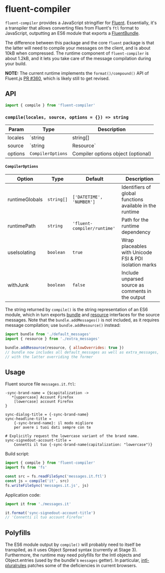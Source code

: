 # fluent-compiler

`fluent-compiler` provides a JavaScript stringifier for [Fluent]. Essentially,
it's a transpiler that allows converting files from Fluent's `ftl` format to
JavaScript, outputting an ES6 module that exports a [FluentBundle][bundle].

The difference between this package and the core `fluent` package is that the
latter will need to compile your messages on the client, and is about 10kB when
compressed. The runtime component of `fluent-compiler` is about 1.2kB, and it
lets you take care of the message compilation during your build.

**NOTE:** The current runtime implements the `format()/compound()` API of
Fluent.js [PR #360], which is likely still to get revised.

[fluent]: https://projectfluent.org/
[bundle]: http://projectfluent.org/fluent.js/fluent/class/src/bundle.js~FluentBundle.html
[resource]: http://projectfluent.org/fluent.js/fluent/class/src/resource.js~FluentResource.html
[pr #360]: https://github.com/projectfluent/fluent.js/pull/360

## API

```js
import { compile } from 'fluent-compiler'
```

### `compile(locales, source, options = {}) => string`

| Param   | Type                            | Description                                                                        |
| ------- | ------------------------------- | ---------------------------------------------------------------------------------- |
| locales | `string | string[] | undefined` | The resource's locale identifier                                                   |
| source  | `string | Resource`             | Fluent source as a string, or an AST compiled with the [`fluent-syntax`][1] parser |
| options | `CompilerOptions`               | Compiler options object (optional)                                                 |

#### `CompilerOptions`

| Option         | Type       | Default                     | Description                                              |
| -------------- | ---------- | --------------------------- | -------------------------------------------------------- |
| runtimeGlobals | `string[]` | `['DATETIME', 'NUMBER']`    | Identifiers of global functions available in the runtime |
| runtimePath    | `string`   | `'fluent-compiler/runtime'` | Path for the runtime dependency                          |
| useIsolating   | `boolean`  | `true`                      | Wrap placeables with Unicode FSI & PDI isolation marks   |
| withJunk       | `boolean`  | `false`                     | Include unparsed source as comments in the output        |

[1]: https://www.npmjs.com/package/fluent-syntax

The string returned by `compile()` is the string representation of an ES6
module, which in turn exports [bundle] and [resource] interfaces for the source
messages. Note that the `bundle.addMessages()` is not included, as it requires
message compilation; use `bundle.addResource()` instead:

```js
import bundle from './default_messages'
import { resource } from './extra_messages'

bundle.addResource(resource, { allowOverrides: true })
// bundle now includes all default_messages as well as extra_messages,
// with the latter overriding the former
```

## Usage

Fluent source file `messages.it.ftl`:

```ftl
-sync-brand-name = {$capitalization ->
   *[uppercase] Account Firefox
    [lowercase] account Firefox
}

sync-dialog-title = {-sync-brand-name}
sync-headline-title =
    {-sync-brand-name}: il modo migliore
    per avere i tuoi dati sempre con te

# Explicitly request the lowercase variant of the brand name.
sync-signedout-account-title =
    Connetti il tuo {-sync-brand-name(capitalization: "lowercase")}
```

Build script:

```js
import { compile } from 'fluent-compiler'
import fs from 'fs'

const src = fs.readFileSync('messages.it.ftl')
const js = compile('it', src)
fs.writeFileSync('messages.it.js', js)
```

Application code:

```js
import it from './messages.it'

it.format('sync-signedout-account-title')
// 'Connetti il tuo account Firefox'
```

## Polyfills

The ES6 module output by `compile()` will probably need to itself be transpiled,
as it uses Object Spread syntax (currently at Stage 3). Furthermore, the runtime
may need polyfills for the Intl objects and Object.entries (used by the bundle's
`messages` getter). In particular, [intl-pluralrules] patches some of the
deficiencies in current browsers.

[intl-pluralrules]: https://www.npmjs.com/package/intl-pluralrules

